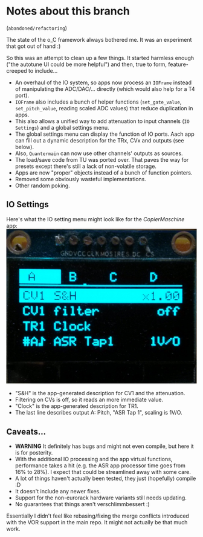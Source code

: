 # Notes about this branch
(`abandoned/refactoring`)

The state of the o\_C framework always bothered me. It was an experiment that got out of hand :)

So this was an attempt to clean up a few things. It started harmless enough ("the autotune UI could be more helpful") and then, true to form, feature-creeped to include...
- An overhaul of the IO system, so apps now process an `IOFrame` instead of manipulating the ADC/DAC/... directly (which would also help for a T4 port).
- `IOFrame` also includes a bunch of helper functions (`set_gate_value`, `set_pitch_value`, reading scaled ADC values) that reduce duplication in apps.
- This also allows a unified way to add attenuation to input channels (`IO Settings`) and a global settings menu.
- The global settings menu can display the function of IO ports. Aach app can fill out a dynamic description for the TRx, CVx and outputs (see below).
- Also, `Quantermain` can now use other channels' outputs as sources.
- The load/save code from TU was ported over. That paves the way for presets except there's still a lack of non-volatile storage.
- Apps are now "proper" objects instead of a bunch of function pointers.
- Removed some obviously wasteful implementations.
- Other random poking.

## IO Settings
Here's what the IO setting menu might look like for the *CopierMaschine* app:
![ASR IO config menu](./res/ioconfig.jpg)

- "S&H" is the app-generated description for CV1 and the attenuation.
- Filtering on CVs is off, so it reads an more immediate value. 
- "Clock" is the app-generated description for TR1.
- The last line describes output A: Pitch, "ASR Tap 1", scaling is 1V/O.

## Caveats...
- **WARNING** It definitely has bugs and might not even compile, but here it is for posterity.
- With the additional IO processing and the app virtual functions, performance takes a hit (e.g. the ASR app processor time goes from 16% to 28%). I expect that could be streamlined away with some care.
- A lot of things haven't actually been tested, they just (hopefully) compile :D
- It doesn't include any newer fixes.
- Support for the non-eurorack hardware variants still needs updating.
- No guarantees that things aren't verschlimmbessert :)

Essentially I didn't feel like rebasing/fixing the merge conflicts introduced with the VOR support in the main repo. It might not actually be that much work.
